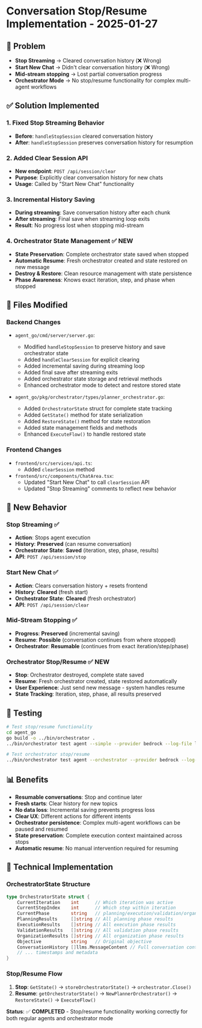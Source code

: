 # Conversation Stop/Resume Implementation - 2025-01-27

## 🎯 **Problem**
- **Stop Streaming** → Cleared conversation history (❌ Wrong)
- **Start New Chat** → Didn't clear conversation history (❌ Wrong)
- **Mid-stream stopping** → Lost partial conversation progress
- **Orchestrator Mode** → No stop/resume functionality for complex multi-agent workflows

## ✅ **Solution Implemented**

### **1. Fixed Stop Streaming Behavior**
- **Before**: `handleStopSession` cleared conversation history
- **After**: `handleStopSession` preserves conversation history for resumption

### **2. Added Clear Session API**
- **New endpoint**: `POST /api/session/clear`
- **Purpose**: Explicitly clear conversation history for new chats
- **Usage**: Called by "Start New Chat" functionality

### **3. Incremental History Saving**
- **During streaming**: Save conversation history after each chunk
- **After streaming**: Final save when streaming loop exits
- **Result**: No progress lost when stopping mid-stream

### **4. Orchestrator State Management** ✅ **NEW**
- **State Preservation**: Complete orchestrator state saved when stopped
- **Automatic Resume**: Fresh orchestrator created and state restored on new message
- **Destroy & Restore**: Clean resource management with state persistence
- **Phase Awareness**: Knows exact iteration, step, and phase when stopped

## 🔧 **Files Modified**

### **Backend Changes**
- `agent_go/cmd/server/server.go`:
  - Modified `handleStopSession` to preserve history and save orchestrator state
  - Added `handleClearSession` for explicit clearing
  - Added incremental saving during streaming loop
  - Added final save after streaming exits
  - Added orchestrator state storage and retrieval methods
  - Enhanced orchestrator mode to detect and restore stored state

- `agent_go/pkg/orchestrator/types/planner_orchestrator.go`:
  - Added `OrchestratorState` struct for complete state tracking
  - Added `GetState()` method for state serialization
  - Added `RestoreState()` method for state restoration
  - Added state management fields and methods
  - Enhanced `ExecuteFlow()` to handle restored state

### **Frontend Changes**
- `frontend/src/services/api.ts`:
  - Added `clearSession` method
- `frontend/src/components/ChatArea.tsx`:
  - Updated "Start New Chat" to call `clearSession` API
  - Updated "Stop Streaming" comments to reflect new behavior

## 🎯 **New Behavior**

### **Stop Streaming** ✅
- **Action**: Stops agent execution
- **History**: **Preserved** (can resume conversation)
- **Orchestrator State**: **Saved** (iteration, step, phase, results)
- **API**: `POST /api/session/stop`

### **Start New Chat** ✅
- **Action**: Clears conversation history + resets frontend
- **History**: **Cleared** (fresh start)
- **Orchestrator State**: **Cleared** (fresh orchestrator)
- **API**: `POST /api/session/clear`

### **Mid-Stream Stopping** ✅
- **Progress**: **Preserved** (incremental saving)
- **Resume**: **Possible** (conversation continues from where stopped)
- **Orchestrator**: **Resumable** (continues from exact iteration/step/phase)

### **Orchestrator Stop/Resume** ✅ **NEW**
- **Stop**: Orchestrator destroyed, complete state saved
- **Resume**: Fresh orchestrator created, state restored automatically
- **User Experience**: Just send new message - system handles resume
- **State Tracking**: Iteration, step, phase, all results preserved

## 🧪 **Testing**
```bash
# Test stop/resume functionality
cd agent_go
go build -o ../bin/orchestrator .
../bin/orchestrator test agent --simple --provider bedrock --log-file logs/stop-resume-test.log

# Test orchestrator stop/resume
../bin/orchestrator test agent --orchestrator --provider bedrock --log-file logs/orchestrator-stop-resume-test.log
```

## 📊 **Benefits**
- **Resumable conversations**: Stop and continue later
- **Fresh starts**: Clear history for new topics
- **No data loss**: Incremental saving prevents progress loss
- **Clear UX**: Different actions for different intents
- **Orchestrator persistence**: Complex multi-agent workflows can be paused and resumed
- **State preservation**: Complete execution context maintained across stops
- **Automatic resume**: No manual intervention required for resuming

## 🔧 **Technical Implementation**

### **OrchestratorState Structure**
```go
type OrchestratorState struct {
    CurrentIteration    int      // Which iteration was active
    CurrentStepIndex    int      // Which step within iteration
    CurrentPhase        string   // planning/execution/validation/organizer
    PlanningResults     []string // All planning phase results
    ExecutionResults    []string // All execution phase results
    ValidationResults   []string // All validation phase results
    OrganizationResults []string // All organization phase results
    Objective           string   // Original objective
    ConversationHistory []llms.MessageContent // Full conversation context
    // ... timestamps and metadata
}
```

### **Stop/Resume Flow**
1. **Stop**: `GetState()` → `storeOrchestratorState()` → `orchestrator.Close()`
2. **Resume**: `getOrchestratorState()` → `NewPlannerOrchestrator()` → `RestoreState()` → `ExecuteFlow()`

**Status**: ✅ **COMPLETED** - Stop/resume functionality working correctly for both regular agents and orchestrator mode
